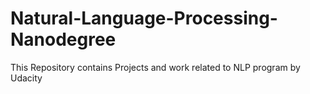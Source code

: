 # Natural-Language-Processing-Nanodegree
This Repository contains Projects and work related to NLP program by Udacity

